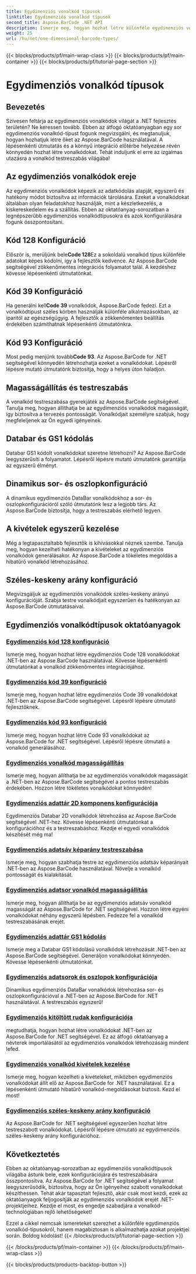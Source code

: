 ```yaml
---
title: Egydimenziós vonalkód típusok
linktitle: Egydimenziós vonalkód típusok
second_title: Aspose.BarCode .NET API
description: Ismerje meg, hogyan hozhat létre különféle egydimenziós vonalkódokat .NET-ben az Aspose.BarCode használatával. Lépésről lépésre útmutatók a vonalkód generálásához és testreszabásához.
weight: 25
url: /hu/net/one-dimensional-barcode-types/
---
```


{{< blocks/products/pf/main-wrap-class >}}
{{< blocks/products/pf/main-container >}}
{{< blocks/products/pf/tutorial-page-section >}}

# Egydimenziós vonalkód típusok


## Bevezetés

Szívesen feltárja az egydimenziós vonalkódok világát a .NET fejlesztés területén? Ne keressen tovább. Ebben az átfogó oktatóanyagban egy sor egydimenziós vonalkód-típust fogunk megvizsgálni, és megtanuljuk, hogyan hozhatjuk létre őket az Aspose.BarCode használatával. A lépésenkénti útmutatás és a könnyű integráció előtérbe helyezése révén könnyedén hozhat létre vonalkódokat. Tehát induljunk el erre az izgalmas utazásra a vonalkód testreszabás világába!

## Az egydimenziós vonalkódok ereje

Az egydimenziós vonalkódok képezik az adatkódolás alapját, egyszerű és hatékony módot biztosítva az információk tárolására. Ezeket a vonalkódokat általában olyan feladatokhoz használják, mint a készletkezelés, a kiskereskedelem és a szállítás. Ebben az oktatóanyag-sorozatban a legnépszerűbb egydimenziós vonalkódtípusokra és azok konfigurálására fogunk összpontosítani.

## Kód 128 Konfiguráció

 Először is, merüljünk bele**Code 128**Ez a sokoldalú vonalkód típus különféle adatokat képes kódolni, így a fejlesztők kedvence. Az Aspose.BarCode segítségével zökkenőmentes integrációs folyamatot talál. A kezdéshez kövesse lépésenkénti útmutatónkat.

## Kód 39 Konfiguráció

 Ha generálni kell**Code 39** vonalkódok, Aspose.BarCode fedezi. Ezt a vonalkódtípust széles körben használják különféle alkalmazásokban, az iparitól az egészségügyig. A fejlesztők a zökkenőmentes beállítás érdekében számíthatnak lépésenkénti útmutatónkra.

## Kód 93 Konfiguráció

 Most pedig menjünk tovább**Code 93**. Az Aspose.BarCode for .NET segítségével könnyedén létrehozhatja ezeket a vonalkódokat. Lépésről lépésre mutató útmutatónk biztosítja, hogy a helyes úton haladjon.

## Magasságállítás és testreszabás

A vonalkód testreszabása gyerekjáték az Aspose.BarCode segítségével. Tanulja meg, hogyan állíthatja be az egydimenziós vonalkódok magasságát, így biztosítva a tervezés pontosságát. Vonalkódjait személyre szabjuk, hogy megfeleljenek az Ön egyedi igényeinek.

## Databar és GS1 kódolás

Databar GS1 kódolt vonalkódokat szeretne létrehozni? Az Aspose.BarCode leegyszerűsíti a folyamatot. Lépésről lépésre mutató útmutatónk garantálja az egyszerű élményt.

## Dinamikus sor- és oszlopkonfiguráció

A dinamikus egydimenziós DataBar vonalkódokhoz a sor- és oszlopkonfigurációról szóló útmutatónk lesz a legjobb társ. Az Aspose.BarCode biztosítja, hogy a testreszabás elérhető legyen.

## A kivételek egyszerű kezelése

Még a legtapasztaltabb fejlesztők is kihívásokkal néznek szembe. Tanulja meg, hogyan kezelheti hatékonyan a kivételeket az egydimenziós vonalkódok generálásakor. Az Aspose.BarCode a tökéletes megoldás a hibatűrő vonalkód létrehozásához.

## Széles-keskeny arány konfiguráció

Megvizsgáljuk az egydimenziós vonalkódok széles-keskeny arányú konfigurációját. Szabja testre vonalkódjait egyszerűen és hatékonyan az Aspose.BarCode útmutatásaival.
## Egydimenziós vonalkódtípusok oktatóanyagok
### [Egydimenziós kód 128 konfiguráció](./one-dimensional-code-128-configuration/)
Ismerje meg, hogyan hozhat létre egydimenziós Code 128 vonalkódokat .NET-ben az Aspose.BarCode használatával. Kövesse lépésenkénti útmutatónkat a vonalkód zökkenőmentes integrációjához.
### [Egydimenziós kód 39 konfiguráció](./one-dimensional-code-39-configuration/)
Ismerje meg, hogyan hozhat létre egydimenziós Code 39 vonalkódokat .NET-ben az Aspose.BarCode segítségével. Lépésről lépésre útmutató fejlesztőknek.
### [Egydimenziós kód 93 konfiguráció](./one-dimensional-code-93-configuration/)
Ismerje meg, hogyan hozhat létre Code 93 vonalkódokat az Aspose.BarCode for .NET segítségével. Lépésről lépésre útmutató a vonalkód generálásához.
### [Egydimenziós vonalkód magasságállítás](./one-dimensional-barcode-height-adjustment/)
Ismerje meg, hogyan állíthatja be az egydimenziós vonalkódok magasságát a .NET-ben az Aspose.BarCode segítségével a pontos testreszabás érdekében. Hozzon létre tökéletes vonalkódokat könnyedén!
### [Egydimenziós adattár 2D komponens konfigurációja](./one-dimensional-databar-2d-component-configuration/)
Egydimenziós Databar 2D vonalkódok létrehozása az Aspose.BarCode segítségével .NET-hez. Kövesse lépésenkénti útmutatónkat a konfigurációhoz és a testreszabáshoz. Kezdje el egyedi vonalkódok készítését még ma!
### [Egydimenziós adatsáv képarány testreszabása](./one-dimensional-databar-aspect-ratio-customization/)
Ismerje meg, hogyan szabhatja testre az egydimenziós adatsáv képarányait .NET-ben az Aspose.BarCode használatával. Növelje a vonalkód pontosságát és kialakítását.
### [Egydimenziós adatsor vonalkód magasságállítás](./one-dimensional-databar-barcode-height-adjustment/)
Ismerje meg, hogyan állíthatja be az egydimenziós adatsáv vonalkód magasságát az Aspose.BarCode for .NET segítségével. Hozzon létre egyéni vonalkódokat néhány egyszerű lépésben. Fedezze fel a vonalkód testreszabásának erejét.
### [Egydimenziós adattár GS1 kódolás](./one-dimensional-databar-gs1-encoding/)
Ismerje meg a Databar GS1 kódolású vonalkódok létrehozását .NET-ben az Aspose.BarCode segítségével. Generáljon vonalkódokat könnyedén. Kövesse lépésenkénti útmutatónkat.
### [Egydimenziós adatsorok és oszlopok konfigurációja](./one-dimensional-databar-row-column-configuration/)
Dinamikus egydimenziós DataBar vonalkódok létrehozása sor- és oszlopkonfigurációval a .NET-ben az Aspose.BarCode for .NET használatával. A testreszabás egyszerű!
### [Egydimenziós kitöltött rudak konfigurációja](./one-dimensional-filled-bars-configuration/)
megtudhatja, hogyan hozhat létre vonalkódokat .NET-ben az Aspose.BarCode for .NET segítségével. Ez az átfogó oktatóanyag a névterek importálásától az egydimenziós vonalkódok létrehozásáig mindent lefed. 
### [Egydimenziós vonalkód kivételek kezelése](./one-dimensional-barcode-exception-handling/)
Ismerje meg, hogyan kezelheti a kivételeket, miközben egydimenziós vonalkódokat állít elő az Aspose.BarCode for .NET használatával. Ez a lépésenkénti útmutató hibatűrő vonalkód-megoldásokat biztosít. Kezd el most!
### [Egydimenziós széles-keskeny arány konfiguráció](./one-dimensional-wide-narrow-ratio-configuration/)
Az Aspose.BarCode for .NET segítségével egyszerűen hozhat létre testreszabott vonalkódokat. Lépésről lépésre útmutató az egydimenziós széles-keskeny arány konfigurációhoz.

## Következtetés

Ebben az oktatóanyag-sorozatban az egydimenziós vonalkódtípusok világába ástunk bele, ezek konfigurációjára és testreszabására összpontosítva. Az Aspose.BarCode for .NET segítségével a folyamat leegyszerűsödik, biztosítva, hogy az Ön igényeihez szabott vonalkódokat készíthessen. Tehát akár tapasztalt fejlesztő, akár csak most kezdi, ezek az oktatóanyagok feljogosítják az egydimenziós vonalkódok erejét .NET-projektjeihez. Kezdje el most, és engedje szabadjára a vonalkód-technológiában rejlő lehetőségeket!

Ezzel a cikkel nemcsak ismereteket szerezhet a különféle egydimenziós vonalkód-típusokról, hanem magabiztosan is alkalmazhatja azokat projektjei során. Boldog kódolást!
{{< /blocks/products/pf/tutorial-page-section >}}

{{< /blocks/products/pf/main-container >}}
{{< /blocks/products/pf/main-wrap-class >}}

{{< blocks/products/products-backtop-button >}}
